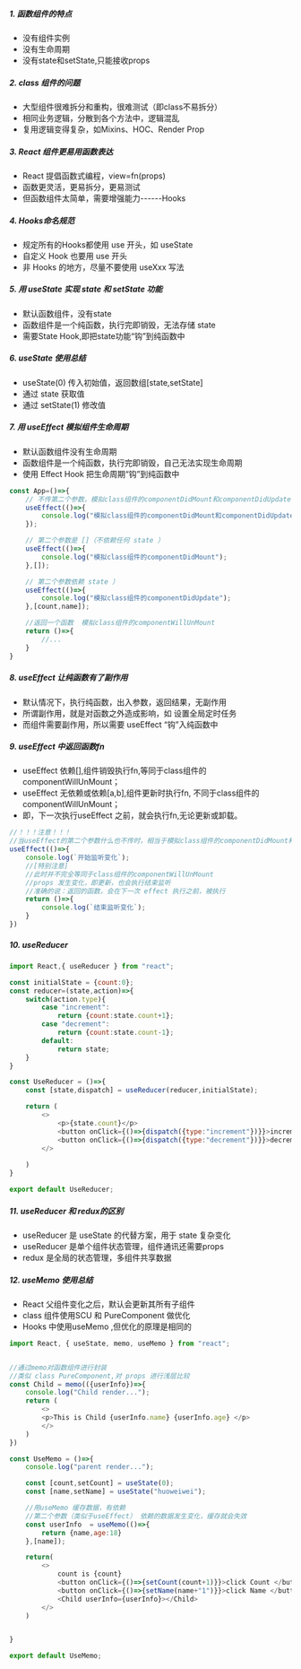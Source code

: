 ##### 1. 函数组件的特点
- 没有组件实例
- 没有生命周期
- 没有state和setState,只能接收props

##### 2. class 组件的问题
- 大型组件很难拆分和重构，很难测试（即class不易拆分）
- 相同业务逻辑，分散到各个方法中，逻辑混乱
- 复用逻辑变得复杂，如Mixins、HOC、Render Prop

##### 3. React 组件更易用函数表达
- React 提倡函数式编程，view=fn(props)
- 函数更灵活，更易拆分，更易测试
- 但函数组件太简单，需要增强能力------Hooks

##### 4. Hooks命名规范
- 规定所有的Hooks都使用 use 开头，如 useState
- 自定义 Hook 也要用 use 开头
- 非 Hooks 的地方，尽量不要使用 useXxx 写法

##### 5. 用 useState 实现 state 和 setState 功能
- 默认函数组件，没有state
- 函数组件是一个纯函数，执行完即销毁，无法存储 state
- 需要State Hook,即把state功能“钩”到纯函数中

##### 6. useState 使用总结
- useState(0) 传入初始值，返回数组[state,setState]
- 通过 state 获取值
- 通过 setState(1) 修改值

##### 7. 用 useEffect 模拟组件生命周期
- 默认函数组件没有生命周期
- 函数组件是一个纯函数，执行完即销毁，自己无法实现生命周期
- 使用 Effect Hook 把生命周期“钩”到纯函数中
```js
const App=()=>{
    // 不传第二个参数，模拟class组件的componentDidMount和componentDidUpdate
    useEffect(()=>{
        console.log("模拟class组件的componentDidMount和componentDidUpdate");
    });

    // 第二个参数是 []（不依赖任何 state ）
    useEffect(()=>{
        console.log("模拟class组件的componentDidMount");
    },[]);

    // 第二个参数依赖 state ）
    useEffect(()=>{
        console.log("模拟class组件的componentDidUpdate");
    },[count,name]);

    //返回一个函数  模拟class组件的componentWillUnMount
    return ()=>{
        //...
    }
}
```

##### 8. useEffect 让纯函数有了副作用
- 默认情况下，执行纯函数，出入参数，返回结果，无副作用
- 所谓副作用，就是对函数之外造成影响，如 设置全局定时任务
- 而组件需要副作用，所以需要 useEffect “钩”入纯函数中

##### 9. useEffect 中返回函数fn
- useEffect 依赖[],组件销毁执行fn,等同于class组件的componentWillUnMount；
- useEffect 无依赖或依赖[a,b],组件更新时执行fn, 不同于class组件的componentWillUnMount；
- 即，下一次执行useEffect 之前，就会执行fn,无论更新或卸载。

```js
//！！！注意！！！
//当useEffect的第二个参数什么也不传时，相当于模拟class组件的componentDidMount和componentDidUpdate
useEffect(()=>{
    console.log(`开始监听变化`);
    //[特别注意]
    //此时并不完全等同于class组件的componentWillUnMount
    //props 发生变化，即更新，也会执行结束监听
    //准确的说：返回的函数，会在下一次 effect 执行之前，被执行 
    return ()=>{
        console.log(`结束监听变化`);
    }
})
```

##### 10. useReducer
```js
import React,{ useReducer } from "react";

const initialState = {count:0};
const reducer=(state,action)=>{
    switch(action.type){
        case "increment":
            return {count:state.count+1};
        case "decrement":
            return {count:state.count-1};
        default:
            return state;
    }
}

const UseReducer = ()=>{
    const [state,dispatch] = useReducer(reducer,initialState);

    return (
        <>
            <p>{state.count}</p>
            <button onClick={()=>{dispatch({type:"increment"})}}>increment</button>
            <button onClick={()=>{dispatch({type:"decrement"})}}>decrement</button>
        </>
        
    )
}

export default UseReducer;
```

##### 11. useReducer 和 redux的区别
- useReducer 是 useState 的代替方案，用于 state 复杂变化
- useReducer 是单个组件状态管理，组件通讯还需要props
- redux 是全局的状态管理，多组件共享数据

##### 12. useMemo 使用总结
- React 父组件变化之后，默认会更新其所有子组件
- class 组件使用SCU 和 PureComponent 做优化
- Hooks 中使用useMemo ,但优化的原理是相同的

```js
import React, { useState, memo, useMemo } from "react";


//通过memo对函数组件进行封装
//类似 class PureComponent,对 props 进行浅层比较
const Child = memo(({userInfo})=>{
    console.log("Child render...");
    return (
        <>
        <p>This is Child {userInfo.name} {userInfo.age} </p>
        </>
    )
})

const UseMemo = ()=>{
    console.log("parent render...");

    const [count,setCount] = useState(0);
    const [name,setName] = useState("huoweiwei");

    //用useMemo 缓存数据，有依赖
    //第二个参数（类似于useEffect） 依赖的数据发生变化，缓存就会失效
    const userInfo  = useMemo(()=>{
        return {name,age:18}
    },[name]);

    return(
        <>
            count is {count}
            <button onClick={()=>{setCount(count+1)}}>click Count </button>
            <button onClick={()=>{setName(name+"1")}}>click Name </button>
            <Child userInfo={userInfo}></Child>
        </>
    )


}

export default UseMemo;
```
